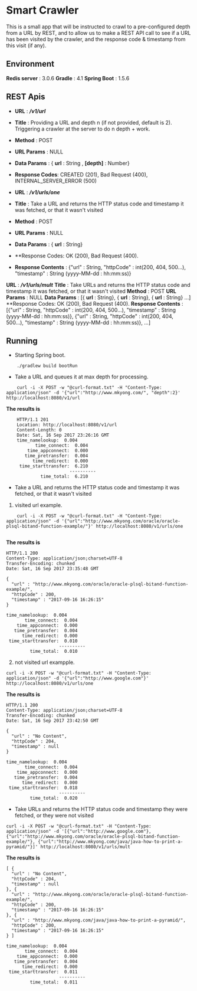 Smart Crawler
=============

This is a small app that will be instructed to crawl to a pre-configured depth from a URL by REST, and
to allow us to make a REST API call to see if a URL has been visited by the crawler, and the response code & timestamp from this visit (if any).

## Environment
  **Redis server** : 3.0.6
  **Gradle** : 4.1
  **Spring Boot** : 1.5.6

## REST Apis

+ **URL** : ___/v1/url___
+ **Title** : Providing a URL and depth n (if not provided, default is 2). Triggering a crawler at the server to do n depth + work.
+ **Method** : POST
+ **URL Params** :  NULL
+ **Data Params** : { **url** :  String ,  **[depth]** : Number}
+ **Response Codes**: CREATED (201), Bad Request (400), INTERNAL_SERVER_ERROR (500)

+ **URL** : ___/v1/urls/one___
+ **Title** : Take a URL and returns the HTTP status code and timestamp it was fetched, or that it wasn't visited
+ **Method** : POST
+ **URL Params** :  NULL
+ **Data Params** : { **url** :  String}
+ **Response Codes: OK (200), Bad Request (400).
+ **Response Contents** : {"url" : String, "httpCode" : int(200, 404, 500...), "timestamp" : String (yyyy-MM-dd : hh:mm:ss)}


**URL** : ___/v1/urls/mult___
**Title** : Take URLs and returns the HTTP status code and timestamp it was fetched, or that it wasn't visited
**Method** : POST
**URL Params** :  NULL
**Data Params** : [{ **url** :  String}, { **url** :  String}, { **url** :  String} ...]
**Response Codes: OK (200), Bad Request (400).
**Response Contents** : [{"url" : String, "httpCode" : int(200, 404, 500...), "timestamp" : String (yyyy-MM-dd : hh:mm:ss)}, {"url" : String, "httpCode" : int(200, 404, 500...), "timestamp" : String (yyyy-MM-dd : hh:mm:ss)}, ...]

## Running

+ Starting Spring boot.
```shell
    ./gradlew build bootRun
```

+ Take a URL and queues it at max depth for processing.
```curl
    curl -i -X POST -w "@curl-format.txt" -H "Content-Type: application/json" -d '{"url":"http://www.mkyong.com/", "depth":2}' http://localhost:8080/v1/url
```
**The results is**
```shell
    HTTP/1.1 201 
    Location: http://localhost:8080/v1/url
    Content-Length: 0
    Date: Sat, 16 Sep 2017 23:26:16 GMT
    time_namelookup:  0.004
           time_connect:  0.004
        time_appconnect:  0.000
       time_pretransfer:  0.004
          time_redirect:  0.000
     time_starttransfer:  6.210
                        ----------
             time_total:  6.210
```

+ Take a URL and returns the HTTP status code and timestamp it was fetched, or that it wasn't visited

1. visited url example.
``` curl
    curl -i -X POST -w "@curl-format.txt" -H "Content-Type: application/json" -d '{"url":"http://www.mkyong.com/oracle/oracle-plsql-bitand-function-example/"}' http://localhost:8080/v1/urls/one
    
```
**The results is**
```shell
HTTP/1.1 200 
Content-Type: application/json;charset=UTF-8
Transfer-Encoding: chunked
Date: Sat, 16 Sep 2017 23:35:48 GMT

{
  "url" : "http://www.mkyong.com/oracle/oracle-plsql-bitand-function-example/",
  "httpCode" : 200,
  "timestamp" : "2017-09-16 16:26:15"
}

time_namelookup:  0.004
       time_connect:  0.004
    time_appconnect:  0.000
   time_pretransfer:  0.004
      time_redirect:  0.000
 time_starttransfer:  0.010
                    ----------
         time_total:  0.010

```

2. not visited url exampple.
```cull
curl -i -X POST -w "@curl-format.txt" -H "Content-Type: application/json" -d '{"url":"http://www.google.com"}' http://localhost:8080/v1/urls/one
```

**The results is**
``` shell
HTTP/1.1 200 
Content-Type: application/json;charset=UTF-8
Transfer-Encoding: chunked
Date: Sat, 16 Sep 2017 23:42:50 GMT

{
  "url" : "No Content",
  "httpCode" : 204,
  "timestamp" : null
}

time_namelookup:  0.004
       time_connect:  0.004
    time_appconnect:  0.000
   time_pretransfer:  0.004
      time_redirect:  0.000
 time_starttransfer:  0.018
                    ----------
         time_total:  0.020
```

+ Take URLs and returns the HTTP status code and timestamp they were fetched, or they were not visited
```cull
curl -i -X POST -w "@curl-format.txt" -H "Content-Type: application/json" -d '[{"url":"http://www.google.com"}, {"url":"http://www.mkyong.com/oracle/oracle-plsql-bitand-function-example/"}, {"url":"http://www.mkyong.com/java/java-how-to-print-a-pyramid/"}]' http://localhost:8080/v1/urls/mult
```

**The results is**

```shell
[ {
  "url" : "No Content",
  "httpCode" : 204,
  "timestamp" : null
}, {
  "url" : "http://www.mkyong.com/oracle/oracle-plsql-bitand-function-example/",
  "httpCode" : 200,
  "timestamp" : "2017-09-16 16:26:15"
}, {
  "url" : "http://www.mkyong.com/java/java-how-to-print-a-pyramid/",
  "httpCode" : 200,
  "timestamp" : "2017-09-16 16:26:15"
} ]

time_namelookup:  0.004
       time_connect:  0.004
    time_appconnect:  0.000
   time_pretransfer:  0.004
      time_redirect:  0.000
 time_starttransfer:  0.011
                    ----------
         time_total:  0.011
```